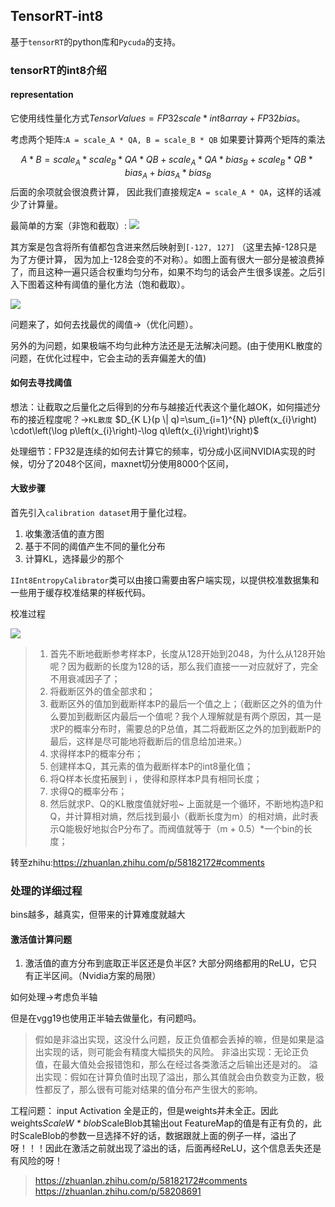 ## TensorRT-int8

基于`tensorRT`的python库和`Pycuda`的支持。

### tensorRT的int8介绍

#### representation

它使用线性量化方式$Tensor Values = FP32 scale * int8 array + FP32 bias$。

考虑两个矩阵:`A = scale_A * QA, B = scale_B * QB` 如果要计算两个矩阵的乘法

$$A * B = scale_A * scale_B * QA * QB + scale_A * QA * bias_B +  scale_B * QB * bias_A + bias_A * bias_B$$
后面的余项就会很浪费计算， 因此我们直接规定`A = scale_A * QA`，这样的话减少了计算量。

最简单的方案（非饱和截取）:
![](https://i.loli.net/2019/11/08/J6DTNyrtQGOL7Zi.png)

其方案是包含将所有值都包含进来然后映射到`[-127, 127]` （这里去掉-128只是为了方便计算， 因为加上-128会变的不对称）。如图上面有很大一部分是被浪费掉了，而且这种一遍只适合权重均匀分布，如果不均匀的话会产生很多误差。之后引入下图着这种有阈值的量化方法（饱和截取）。

![](https://i.loli.net/2019/11/08/iWvudMj3lQB2wf6.png)

问题来了，如何去找最优的阈值->（优化问题）。

另外的为问题，如果极端不均匀此种方法还是无法解决问题。(由于使用KL散度的问题，在优化过程中，它会主动的丢弃偏差大的值)

#### 如何去寻找阈值

想法：让截取之后量化之后得到的分布与越接近代表这个量化越OK，如何描述分布的接近程度呢？->`KL散度` $D_{K L}(p \| q)=\sum_{i=1}^{N} p\left(x_{i}\right) \cdot\left(\log p\left(x_{i}\right)-\log q\left(x_{i}\right)\right)$

处理细节：FP32是连续的如何去计算它的频率，切分成小区间NVIDIA实现的时候，切分了2048个区间，maxnet切分使用8000个区间，

#### 大致步骤

首先引入`calibration dataset`用于量化过程。
1. 收集激活值的直方图
2. 基于不同的阈值产生不同的量化分布
3. 计算KL，选择最少的那个

`IInt8EntropyCalibrator`类可以由接口需要由客户端实现，以提供校准数据集和一些用于缓存校准结果的样板代码。

校准过程

![](https://i.loli.net/2019/11/08/StPx2L4cOEgHs8k.png)

>1. 首先不断地截断参考样本P，长度从128开始到2048，为什么从128开始呢？因为截断的长度为128的话，那么我们直接一一对应就好了，完全不用衰减因子了；
>2. 将截断区外的值全部求和；
>3. 截断区外的值加到截断样本P的最后一个值之上；（截断区之外的值为什么要加到截断区内最后一个值呢？我个人理解就是有两个原因，其一是求P的概率分布时，需要总的P总值，其二将截断区之外的加到截断P的最后，这样是尽可能地将截断后的信息给加进来。）
>4. 求得样本P的概率分布；
>5. 创建样本Q，其元素的值为截断样本P的int8量化值；
>6. 将Q样本长度拓展到 i ，使得和原样本P具有相同长度；
>7. 求得Q的概率分布；
>8. 然后就求P、Q的KL散度值就好啦~
>上面就是一个循环，不断地构造P和Q，并计算相对熵，然后找到最小（截断长度为m）的相对熵，此时表示Q能极好地拟合P分布了。而阀值就等于（m + 0.5）*一个bin的长度；

转至zhihu:https://zhuanlan.zhihu.com/p/58182172#comments

### 处理的详细过程

bins越多，越真实，但带来的计算难度就越大

#### 激活值计算问题

1. 激活值的直方分布到底取正半区还是负半区? 大部分网络都用的ReLU，它只有正半区间。（Nvidia方案的局限）

如何处理->考虑负半轴

但是在vgg19也使用正半轴去做量化，有问题吗。

> 假如是非溢出实现，这没什么问题，反正负值都会丢掉的嘛，但是如果是溢出实现的话，则可能会有精度大幅损失的风险。
> 非溢出实现：无论正负值，在最大值处会报错饱和，那么在经过各类激活之后输出还是对的。
> 溢出实现：假如在计算负值时出现了溢出，那么其值就会由负数变为正数，极性都反了，那么很有可能对结果的值分布产生很大的影响。

工程问题：
input Activation 全是正的，但是weights并未全正。因此weights*ScaleW * blob*ScaleBlob其输出out FeatureMap的值是有正有负的，此时ScaleBlob的参数一旦选择不好的话，数据跟就上面的例子一样，溢出了呀！！！因此在激活之前就出现了溢出的话，后面再经ReLU，这个信息丢失还是有风险的呀！


> https://zhuanlan.zhihu.com/p/58182172#comments
> https://zhuanlan.zhihu.com/p/58208691